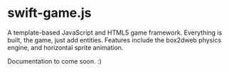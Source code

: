swift-game.js
==============

A template-based JavaScript and HTML5 game framework. Everything is built, the game, just add entities. Features include the box2dweb physics engine, and horizontal sprite animation.

Documentation to come soon. :)
